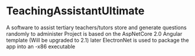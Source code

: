 # TeachingAssistantUltimate
A software to assist tertiary teachers/tutors store and generate questions randomly to administer
Project is based on the AspNetCore 2.0 Angular template (Will be upgraded to 2.1) later
ElectronNet is used to package the app into an -x86 executable
